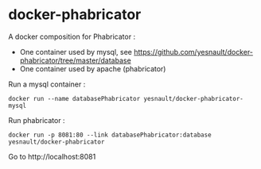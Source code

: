 docker-phabricator
==================

A docker composition for Phabricator :
- One container used by mysql, see https://github.com/yesnault/docker-phabricator/tree/master/database
- One container used by apache (phabricator)

Run a mysql container :
```
docker run --name databasePhabricator yesnault/docker-phabricator-mysql
```

Run phabricator :
```
docker run -p 8081:80 --link databasePhabricator:database yesnault/docker-phabricator 
```
Go to http://localhost:8081
